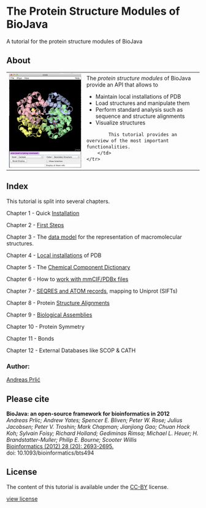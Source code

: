 The Protein Structure Modules of BioJava
=====================================================

A tutorial for the protein structure modules of BioJava

## About
<table>
    <tr>
        <td>
            <img src="img/4hhb_jmol.png"/>
        </td>
        <td>
            The <i>protein structure modules</i> of BioJava provide an API that allows to 
            <ul>
                <li>Maintain local installations of PDB</li>
                <li>Load structures and manipulate them</li>
                <li>Perform standard analysis such as sequence and structure alignments</li>
                <li>Visualize structures</li>
            </ul>

            This tutorial provides an overview of the most important functionalities.
        </td>
    </tr>
</table>   

## Index

This tutorial is split into several chapters.

Chapter 1 - Quick [Installation](installation.md)

Chapter 2 - [First Steps](firststeps.md)

Chapter 3 - The [data model](structure-data-model.md) for the representation of macromolecular structures.

Chapter 4 - [Local installations](caching.md) of PDB

Chapter 5 - The [Chemical Component Dictionary](chemcomp.md)

Chapter 6 - How to [work with mmCIF/PDBx files](mmcif.md)

Chapter 7 - [SEQRES and ATOM records](seqres.md), mapping to Uniprot (SIFTs)

Chapter 8 - Protein [Structure Alignments](alignment.md)

Chapter 9 - [Biological Assemblies](bioassembly.md) 

Chapter 10 - Protein Symmetry

Chapter 11 - Bonds

Chapter 12 - External Databases like SCOP &amp; CATH


### Author: 

[Andreas Prli&#263;](https://github.com/andreasprlic)

## Please cite

**BioJava: an open-source framework for bioinformatics in 2012**<br/>
*Andreas Prlic; Andrew Yates; Spencer E. Bliven; Peter W. Rose; Julius Jacobsen; Peter V. Troshin; Mark Chapman; Jianjiong Gao; Chuan Hock Koh; Sylvain Foisy; Richard Holland; Gediminas Rimsa; Michael L. Heuer; H. Brandstatter-Muller; Philip E. Bourne; Scooter Willis* <br/>
[Bioinformatics (2012) 28 (20): 2693-2695.](http://bioinformatics.oxfordjournals.org/content/28/20/2693.abstract) <br/>
doi: 10.1093/bioinformatics/bts494

## License

The content of this tutorial is available under the [CC-BY](http://creativecommons.org/licenses/by/3.0/) license.

[view license](license.md)



